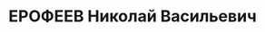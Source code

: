 ---
title: ЕРОФЕЕВ Николай Васильевич
description: 'Род. 04.12.1894, 1893 с.1е Никольское Малоархангельского р-на Курской
  обл. д.Очкино б.Орловской губ. и уезда, русский, обр.: высшее, Тимирязевская с/х
  академия, из крестьян-середняков, б/п, областной агроном МОЗУ (Мос. областное земельное
  управление), прож.: Москва, Садово-Триумфальная ул., 14 - 17, Мансуровский пер.,
  4 - 6. Арест: 29..10.37г. 4 отд ГУ НКВД. Обв.: 58-8,11 уч-к к/р вредит. орг-ции
  в системе областных земельных органов, вредительство в колхозах МО. Приговор: ВК
  ВС СССР, 11.12.37г. - ВМН. Расстрелян 11.12.37г. . Реабилитация: ВК ВС СССР 13.10.56г.'
---
